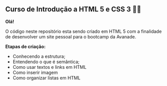 ## Curso de Introdução a HTML 5 e CSS 3 :man_technologist:

**Olá!**

O código neste repositório esta sendo criado em HTML 5 com a finalidade de desenvolver um site pessoal para o bootcamp da Avanade.

**Etapas de criação:**

-  Conhecendo a estrutura;
-  Entendendo o que é semântica;
-  Como usar textos e links em HTML
-  Como inserir imagem 
-  Como organizar listas em HTML